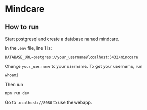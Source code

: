 # Mindcare

## How to run

Start postgresql and create a database named mindcare.

In the ```.env``` file, line 1 is:

```
DATABASE_URL=postgres://your_username@localhost:5432/mindcare
```

Change ```your_username``` to your username. To get your username, run 
```
whoami
```

Then run

```
npm run dev
```

Go to ```localhost://8080``` to use the webapp.